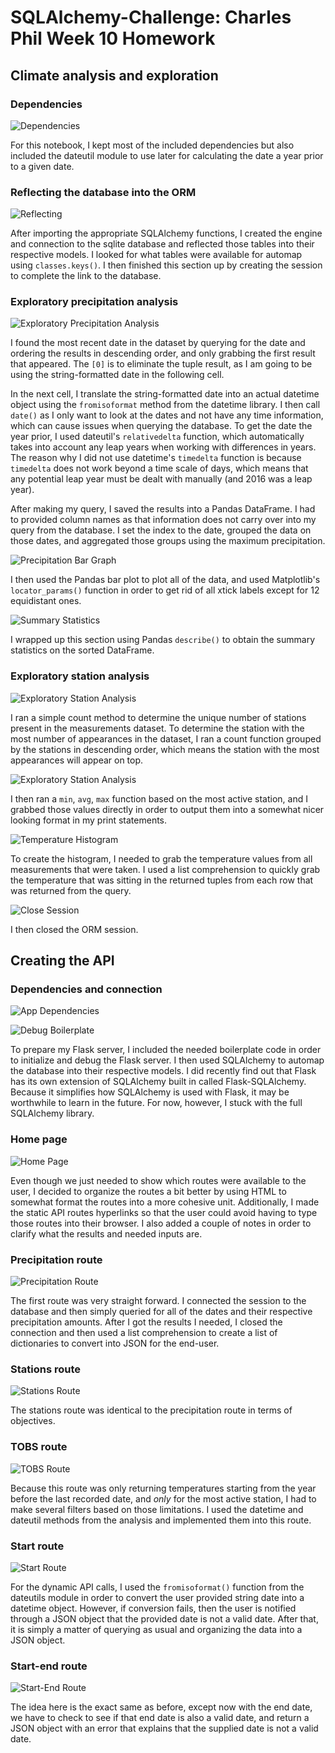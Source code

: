 # SQLAlchemy-Challenge: Charles Phil Week 10 Homework

## Climate analysis and exploration

### Dependencies

![Dependencies](Images/dependencies.png)

For this notebook, I kept most of the included dependencies but also included the dateutil module to use later for
calculating the date a year prior to a given date.

### Reflecting the database into the ORM

![Reflecting](Images/reflect_tables.png)

After importing the appropriate SQLAlchemy functions, I created the engine and connection to the sqlite database and
reflected those tables into their respective models. I looked for what tables were available for automap using 
`classes.keys()`. I then finished this section up by creating the session to complete the link to the database.

### Exploratory precipitation analysis

![Exploratory Precipitation Analysis](Images/prcp_exploratory.png)

I found the most recent date in the dataset by querying for the date and ordering the results in descending order, and
only grabbing the first result that appeared. The `[0]` is to eliminate the tuple result, as I am going to be using the
string-formatted date in the following cell.

In the next cell, I translate the string-formatted date into an actual datetime object using the `fromisoformat` method
from the datetime library. I then call `date()` as I only want to look at the dates and not have any time information,
which can cause issues when querying the database. To get the date the year prior, I used dateutil's `relativedelta`
function, which automatically takes into account any leap years when working with differences in years. The reason why I
did not use datetime's `timedelta` function is because `timedelta` does not work beyond a time scale of days, which
means that any potential leap year must be dealt with manually (and 2016 was a leap year).

After making my query, I saved the results into a Pandas DataFrame. I had to provided column names as that information
does not carry over into my query from the database. I set the index to the date, grouped the data on those dates, and
aggregated those groups using the maximum precipitation.

![Precipitation Bar Graph](Images/prcp_bar.png)

I then used the Pandas bar plot to plot all of the data, and used Matplotlib's `locator_params()` function in order to
get rid of all xtick labels except for 12 equidistant ones.

![Summary Statistics](Images/summary_stats.png)

I wrapped up this section using Pandas `describe()` to obtain the summary statistics on the sorted DataFrame.

### Exploratory station analysis

![Exploratory Station Analysis](Images/station_exploratory_1.png)

I ran a simple count method to determine the unique number of stations present in the measurements dataset. To determine
the station with the most number of appearances in the dataset, I ran a count function grouped by the stations in
descending order, which means the station with the most appearances will appear on top.

![Exploratory Station Analysis](Images/station_exploratory_2.png)

I then ran a `min`, `avg`, `max` function based on the most active station, and I grabbed those values directly in order
to output them into a somewhat nicer looking format in my print statements.

![Temperature Histogram](Images/tobs_hist.png)

To create the histogram, I needed to grab the temperature values from all measurements that were taken. I used a list
comprehension to quickly grab the temperature that was sitting in the returned tuples from each row that was returned
from the query. 

![Close Session](Images/close.png)

I then closed the ORM session.

## Creating the API

### Dependencies and connection

![App Dependencies](Images/app_dependencies.png)

![Debug Boilerplate](Images/debugging.png)

To prepare my Flask server, I included the needed boilerplate code in order to initialize and debug the Flask server. I
then used SQLAlchemy to automap the database into their respective models. I did recently find out that Flask has its
own extension of SQLAlchemy built in called Flask-SQLAlchemy. Because it simplifies how SQLAlchemy is used with Flask,
it may be worthwhile to learn in the future. For now, however, I stuck with the full SQLAlchemy library.

### Home page

![Home Page](Images/home_page.png)

Even though we just needed to show which routes were available to the user, I decided to organize the routes a bit
better by using HTML to somewhat format the routes into a more cohesive unit. Additionally, I made the static API routes
hyperlinks so that the user could avoid having to type those routes into their browser. I also added a couple of notes
in order to clarify what the results and needed inputs are.

### Precipitation route

![Precipitation Route](Images/prcp_route.png)

The first route was very straight forward. I connected the session to the database and then simply queried for all of
the dates and their respective precipitation amounts. After I got the results I needed, I closed the connection and then
used a list comprehension to create a list of dictionaries to convert into JSON for the end-user.

### Stations route

![Stations Route](Images/station_route.png)

The stations route was identical to the precipitation route in terms of objectives.

### TOBS route

![TOBS Route](Images/tobs_route.png)

Because this route was only returning temperatures starting from the year before the last recorded date, and *only* for
the most active station, I had to make several filters based on those limitations. I used the datetime and dateutil
methods from the analysis and implemented them into this route. 

### Start route

![Start Route](Images/start_route.png)

For the dynamic API calls, I used the `fromisoformat()` function from the dateutils module in order to convert the user
provided string date into a datetime object. However, if conversion fails, then the user is notified through a JSON
object that the provided date is not a valid date. After that, it is simply a matter of querying as usual and organizing
the data into a JSON object.

### Start-end route

![Start-End Route](Images/end_route.png)

The idea here is the exact same as before, except now with the end date, we have to check to see if that end date is
also a valid date, and return a JSON object with an error that explains that the supplied date is not a valid date.

